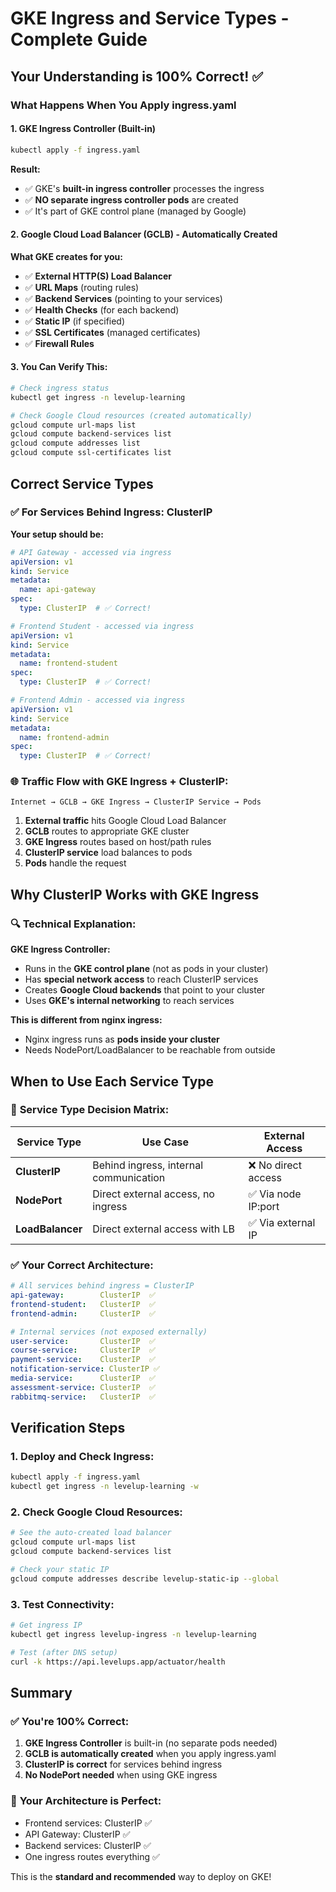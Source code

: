 # GKE Ingress and Service Types - Complete Guide

## Your Understanding is 100% Correct! ✅

### What Happens When You Apply ingress.yaml

#### 1. **GKE Ingress Controller (Built-in)**
```bash
kubectl apply -f ingress.yaml
```
**Result:**
- ✅ GKE's **built-in ingress controller** processes the ingress
- ✅ **NO separate ingress controller pods** are created
- ✅ It's part of GKE control plane (managed by Google)

#### 2. **Google Cloud Load Balancer (GCLB) - Automatically Created**
**What GKE creates for you:**
- ✅ **External HTTP(S) Load Balancer**
- ✅ **URL Maps** (routing rules)
- ✅ **Backend Services** (pointing to your services)
- ✅ **Health Checks** (for each backend)
- ✅ **Static IP** (if specified)
- ✅ **SSL Certificates** (managed certificates)
- ✅ **Firewall Rules**

#### 3. **You Can Verify This:**
```bash
# Check ingress status
kubectl get ingress -n levelup-learning

# Check Google Cloud resources (created automatically)
gcloud compute url-maps list
gcloud compute backend-services list
gcloud compute addresses list
gcloud compute ssl-certificates list
```

## Correct Service Types

### ✅ **For Services Behind Ingress: ClusterIP**

**Your setup should be:**
```yaml
# API Gateway - accessed via ingress
apiVersion: v1
kind: Service
metadata:
  name: api-gateway
spec:
  type: ClusterIP  # ✅ Correct!

# Frontend Student - accessed via ingress  
apiVersion: v1
kind: Service
metadata:
  name: frontend-student
spec:
  type: ClusterIP  # ✅ Correct!

# Frontend Admin - accessed via ingress
apiVersion: v1
kind: Service
metadata:
  name: frontend-admin
spec:
  type: ClusterIP  # ✅ Correct!
```

### 🌐 **Traffic Flow with GKE Ingress + ClusterIP:**

```
Internet → GCLB → GKE Ingress → ClusterIP Service → Pods
```

1. **External traffic** hits Google Cloud Load Balancer
2. **GCLB** routes to appropriate GKE cluster
3. **GKE Ingress** routes based on host/path rules
4. **ClusterIP service** load balances to pods
5. **Pods** handle the request

## Why ClusterIP Works with GKE Ingress

### 🔍 **Technical Explanation:**

**GKE Ingress Controller:**
- Runs in the **GKE control plane** (not as pods in your cluster)
- Has **special network access** to reach ClusterIP services
- Creates **Google Cloud backends** that point to your cluster
- Uses **GKE's internal networking** to reach services

**This is different from nginx ingress:**
- Nginx ingress runs as **pods inside your cluster**
- Needs NodePort/LoadBalancer to be reachable from outside

## When to Use Each Service Type

### 🎯 **Service Type Decision Matrix:**

| Service Type | Use Case | External Access |
|--------------|----------|-----------------|
| **ClusterIP** | Behind ingress, internal communication | ❌ No direct access |
| **NodePort** | Direct external access, no ingress | ✅ Via node IP:port |
| **LoadBalancer** | Direct external access with LB | ✅ Via external IP |

### ✅ **Your Correct Architecture:**

```yaml
# All services behind ingress = ClusterIP
api-gateway:        ClusterIP  ✅
frontend-student:   ClusterIP  ✅  
frontend-admin:     ClusterIP  ✅

# Internal services (not exposed externally)
user-service:       ClusterIP  ✅
course-service:     ClusterIP  ✅
payment-service:    ClusterIP  ✅
notification-service: ClusterIP ✅
media-service:      ClusterIP  ✅
assessment-service: ClusterIP  ✅
rabbitmq-service:   ClusterIP  ✅
```

## Verification Steps

### 1. **Deploy and Check Ingress:**
```bash
kubectl apply -f ingress.yaml
kubectl get ingress -n levelup-learning -w
```

### 2. **Check Google Cloud Resources:**
```bash
# See the auto-created load balancer
gcloud compute url-maps list
gcloud compute backend-services list

# Check your static IP
gcloud compute addresses describe levelup-static-ip --global
```

### 3. **Test Connectivity:**
```bash
# Get ingress IP
kubectl get ingress levelup-ingress -n levelup-learning

# Test (after DNS setup)
curl -k https://api.levelups.app/actuator/health
```

## Summary

### ✅ **You're 100% Correct:**

1. **GKE Ingress Controller** is built-in (no separate pods needed)
2. **GCLB is automatically created** when you apply ingress.yaml
3. **ClusterIP is correct** for services behind ingress
4. **No NodePort needed** when using GKE ingress

### 🎯 **Your Architecture is Perfect:**
- Frontend services: ClusterIP ✅
- API Gateway: ClusterIP ✅  
- Backend services: ClusterIP ✅
- One ingress routes everything ✅

This is the **standard and recommended** way to deploy on GKE!